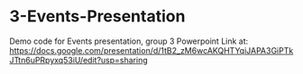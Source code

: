 # 3-Events-Presentation
Demo code for Events presentation, group 3
Powerpoint Link at: https://docs.google.com/presentation/d/1tB2_zM6wcAKQHTYqiJAPA3GiPTkJTtn6uPRpyxq53iU/edit?usp=sharing
